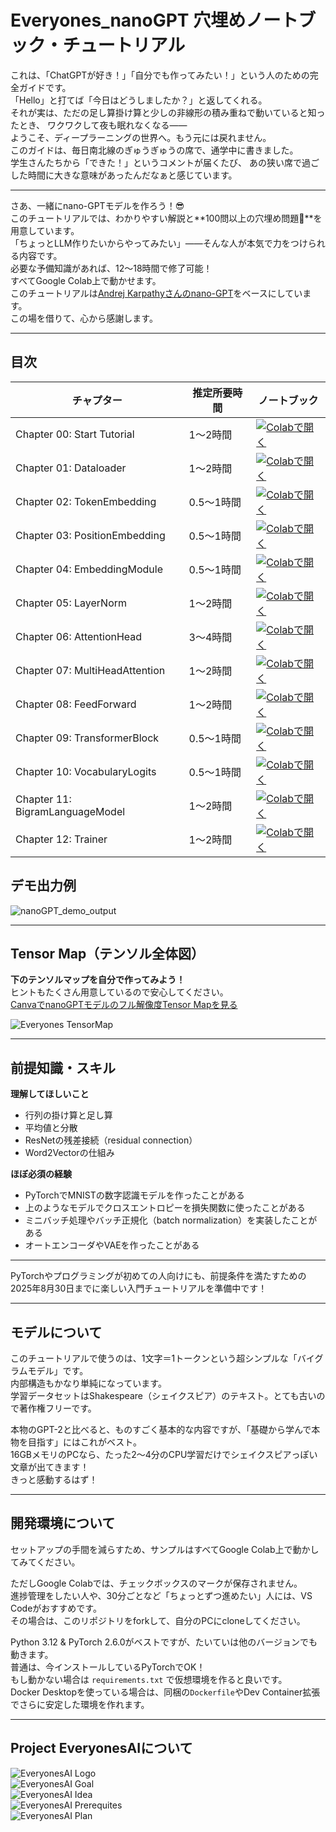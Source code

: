 # **Everyones_nanoGPT 穴埋めノートブック・チュートリアル**

これは、「ChatGPTが好き！」「自分でも作ってみたい！」という人のための完全ガイドです。  
「Hello」と打てば「今日はどうしましたか？」と返してくれる。  
それが実は、ただの足し算掛け算と少しの非線形の積み重ねで動いていると知ったとき、
ワクワクして夜も眠れなくなる――  
ようこそ、ディープラーニングの世界へ。もう元には戻れません。  
このガイドは、毎日南北線のぎゅうぎゅうの席で、通学中に書きました。  
学生さんたちから「できた！」というコメントが届くたび、
あの狭い席で過ごした時間に大きな意味があったんだなぁと感じています。

---

さあ、一緒にnano-GPTモデルを作ろう！😎  
このチュートリアルでは、わかりやすい解説と**100問以上の穴埋め問題🫨**を用意しています。  
「ちょっとLLM作りたいからやってみたい」――そんな人が本気で力をつけられる内容です。  
必要な予備知識があれば、12〜18時間で修了可能！  
すべてGoogle Colab上で動かせます。  
このチュートリアルは[Andrej Karpathyさんのnano-GPT](https://colab.research.google.com/drive/1JMLa53HDuA-i7ZBmqV7ZnA3c_fvtXnx-?usp=sharing)をベースにしています。  
この場を借りて、心から感謝します。

---

## 目次

| チャプター  | 推定所要時間 | ノートブック  |
|---|---|---|
| Chapter 00: Start Tutorial      | 1〜2時間 | [![Colabで開く](https://colab.research.google.com/assets/colab-badge.svg)](https://colab.research.google.com/github/HayatoHongo/Everyones_nanoGPT/blob/ja/notebooks/todo/Everyones_nanoGPT_colab_Chapter00_todo_ja.ipynb) |
| Chapter 01: Dataloader         | 1〜2時間 | [![Colabで開く](https://colab.research.google.com/assets/colab-badge.svg)](https://colab.research.google.com/github/HayatoHongo/Everyones_nanoGPT/blob/ja/notebooks/todo/Everyones_nanoGPT_colab_Chapter01_todo_ja.ipynb) |
| Chapter 02: TokenEmbedding     | 0.5〜1時間 | [![Colabで開く](https://colab.research.google.com/assets/colab-badge.svg)](https://colab.research.google.com/github/HayatoHongo/Everyones_nanoGPT/blob/ja/notebooks/todo/Everyones_nanoGPT_colab_Chapter02_todo_ja.ipynb) |
| Chapter 03: PositionEmbedding  | 0.5〜1時間 | [![Colabで開く](https://colab.research.google.com/assets/colab-badge.svg)](https://colab.research.google.com/github/HayatoHongo/Everyones_nanoGPT/blob/ja/notebooks/todo/Everyones_nanoGPT_colab_Chapter03_todo_ja.ipynb) |
| Chapter 04: EmbeddingModule    | 0.5〜1時間 | [![Colabで開く](https://colab.research.google.com/assets/colab-badge.svg)](https://colab.research.google.com/github/HayatoHongo/Everyones_nanoGPT/blob/ja/notebooks/todo/Everyones_nanoGPT_colab_Chapter04_todo_ja.ipynb) |
| Chapter 05: LayerNorm          | 1〜2時間 | [![Colabで開く](https://colab.research.google.com/assets/colab-badge.svg)](https://colab.research.google.com/github/HayatoHongo/Everyones_nanoGPT/blob/ja/notebooks/todo/Everyones_nanoGPT_colab_Chapter05_todo_ja.ipynb) |
| Chapter 06: AttentionHead      | 3〜4時間 | [![Colabで開く](https://colab.research.google.com/assets/colab-badge.svg)](https://colab.research.google.com/github/HayatoHongo/Everyones_nanoGPT/blob/ja/notebooks/todo/Everyones_nanoGPT_colab_Chapter06_todo_ja.ipynb) |
| Chapter 07: MultiHeadAttention | 1〜2時間 | [![Colabで開く](https://colab.research.google.com/assets/colab-badge.svg)](https://colab.research.google.com/github/HayatoHongo/Everyones_nanoGPT/blob/ja/notebooks/todo/Everyones_nanoGPT_colab_Chapter07_todo_ja.ipynb) |
| Chapter 08: FeedForward        | 1〜2時間 | [![Colabで開く](https://colab.research.google.com/assets/colab-badge.svg)](https://colab.research.google.com/github/HayatoHongo/Everyones_nanoGPT/blob/ja/notebooks/todo/Everyones_nanoGPT_colab_Chapter08_todo_ja.ipynb) |
| Chapter 09: TransformerBlock   | 0.5〜1時間 | [![Colabで開く](https://colab.research.google.com/assets/colab-badge.svg)](https://colab.research.google.com/github/HayatoHongo/Everyones_nanoGPT/blob/ja/notebooks/todo/Everyones_nanoGPT_colab_Chapter09_todo_ja.ipynb) |
| Chapter 10: VocabularyLogits   | 0.5〜1時間 | [![Colabで開く](https://colab.research.google.com/assets/colab-badge.svg)](https://colab.research.google.com/github/HayatoHongo/Everyones_nanoGPT/blob/ja/notebooks/todo/Everyones_nanoGPT_colab_Chapter10_todo_ja.ipynb) |
| Chapter 11: BigramLanguageModel| 1〜2時間 | [![Colabで開く](https://colab.research.google.com/assets/colab-badge.svg)](https://colab.research.google.com/github/HayatoHongo/Everyones_nanoGPT/blob/ja/notebooks/todo/Everyones_nanoGPT_colab_Chapter11_todo_ja.ipynb) |
| Chapter 12: Trainer            | 1〜2時間 | [![Colabで開く](https://colab.research.google.com/assets/colab-badge.svg)](https://colab.research.google.com/github/HayatoHongo/Everyones_nanoGPT/blob/ja/notebooks/todo/Everyones_nanoGPT_colab_Chapter12_todo_ja.ipynb) |



## **デモ出力例**
![nanoGPT_demo_output](assets/Everyones_nanoGPT_demo_output.png)

---

## **Tensor Map（テンソル全体図）**
**下のテンソルマップを自分で作ってみよう！**  
ヒントもたくさん用意しているので安心してください。  
[CanvaでnanoGPTモデルのフル解像度Tensor Mapを見る](https://www.canva.com/design/DAGskS8QP6k/1zs7IklaMrB_LncHn2I8pA/edit?utm_content=DAGskS8QP6k&utm_campaign=designshare&utm_medium=link2&utm_source=sharebutton)

![Everyones TensorMap](assets/Everyones_nanoGPT_TensorMap_answer.png)

---

## **前提知識・スキル**

**理解してほしいこと**  
- 行列の掛け算と足し算  
- 平均値と分散  
- ResNetの残差接続（residual connection）  
- Word2Vectorの仕組み  

**ほぼ必須の経験**  
- PyTorchでMNISTの数字認識モデルを作ったことがある  
- 上のようなモデルでクロスエントロピーを損失関数に使ったことがある  
- ミニバッチ処理やバッチ正規化（batch normalization）を実装したことがある  
- オートエンコーダやVAEを作ったことがある  

---

PyTorchやプログラミングが初めての人向けにも、前提条件を満たすための2025年8月30日までに楽しい入門チュートリアルを準備中です！

---

## **モデルについて**

このチュートリアルで使うのは、1文字＝1トークンという超シンプルな「バイグラムモデル」です。  
内部構造もかなり単純になっています。  
学習データセットはShakespeare（シェイクスピア）のテキスト。とても古いので著作権フリーです。

本物のGPT-2と比べると、ものすごく基本的な内容ですが、「基礎から学んで本物を目指す」にはこれがベスト。  
16GBメモリのPCなら、たった2〜4分のCPU学習だけでシェイクスピアっぽい文章が出てきます！  
きっと感動するはず！

---

## **開発環境について**

セットアップの手間を減らすため、サンプルはすべてGoogle Colab上で動かしてみてください。

ただしGoogle Colabでは、チェックボックスのマークが保存されません。  
進捗管理をしたい人や、30分ごとなど「ちょっとずつ進めたい」人には、VS Codeがおすすめです。  
その場合は、このリポジトリをforkして、自分のPCにcloneしてください。


Python 3.12 & PyTorch 2.6.0がベストですが、たいていは他のバージョンでも動きます。  
普通は、今インストールしているPyTorchでOK！  
もし動かない場合は `requirements.txt` で仮想環境を作ると良いです。  
Docker Desktopを使っている場合は、同梱の`Dockerfile`やDev Container拡張でさらに安定した環境を作れます。

---

## **Project EveryonesAIについて**

![EveryonesAI Logo](assets/EveryonesAI_logo.png)  
![EveryonesAI Goal](assets/EveryonesAI_goal.png)  
![EveryonesAI Idea](assets/EveryonesAI_idea.png)  
![EveryonesAI Prerequites](assets/EveryonesAI_prerequites.png)  
![EveryonesAI Plan](assets/EveryonesAI_plan.png)